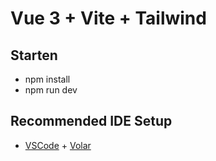 # Vue 3 + Vite + Tailwind

## Starten

- npm install
- npm run dev

## Recommended IDE Setup

- [VSCode](https://code.visualstudio.com/) + [Volar](https://marketplace.visualstudio.com/items?itemName=johnsoncodehk.volar)
